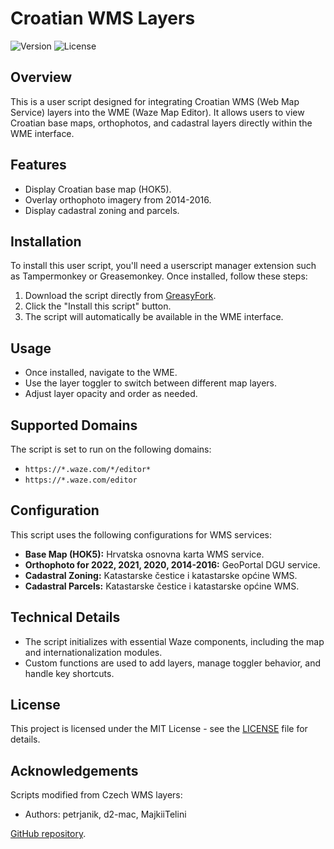 # Croatian WMS Layers

![Version](https://img.shields.io/badge/version-2024.12.04.02-blue)
![License](https://img.shields.io/badge/license-MIT-green)

## Overview

This is a user script designed for integrating Croatian WMS (Web Map Service) layers into the WME (Waze Map Editor). It allows users to view Croatian base maps, orthophotos, and cadastral layers directly within the WME interface.

## Features

- Display Croatian base map (HOK5).
- Overlay orthophoto imagery from 2014-2016.
- Display cadastral zoning and parcels.

## Installation

To install this user script, you'll need a userscript manager extension such as Tampermonkey or Greasemonkey. Once installed, follow these steps:

1. Download the script directly from [GreasyFork](https://greasyfork.org/en/users/1366579-js55ct).
2. Click the "Install this script" button.
3. The script will automatically be available in the WME interface.

## Usage

- Once installed, navigate to the WME.
- Use the layer toggler to switch between different map layers.
- Adjust layer opacity and order as needed.

## Supported Domains

The script is set to run on the following domains:
- `https://*.waze.com/*/editor*`
- `https://*.waze.com/editor`

## Configuration

This script uses the following configurations for WMS services:

- **Base Map (HOK5):** Hrvatska osnovna karta WMS service.
- **Orthophoto for 2022, 2021, 2020, 2014-2016:** GeoPortal DGU service.
- **Cadastral Zoning:** Katastarske čestice i katastarske općine WMS.
- **Cadastral Parcels:** Katastarske čestice i katastarske općine WMS.

## Technical Details

- The script initializes with essential Waze components, including the map and internationalization modules.
- Custom functions are used to add layers, manage toggler behavior, and handle key shortcuts.

## License

This project is licensed under the MIT License - see the [LICENSE](LICENSE) file for details.

## Acknowledgements

Scripts modified from Czech WMS layers:
- Authors: petrjanik, d2-mac, MajkiiTelini

[GitHub repository](https://github.com/JS55CT/WME-Croatian-WMS-Map).